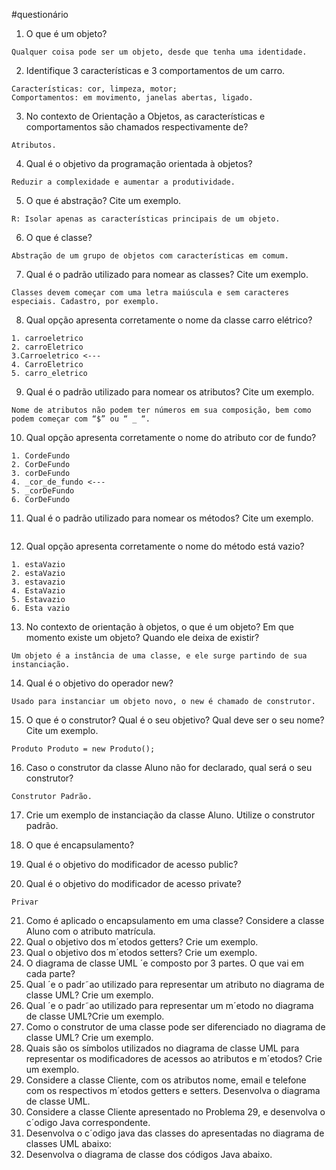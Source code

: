 #questionário
1. O que é um objeto?
```
Qualquer coisa pode ser um objeto, desde que tenha uma identidade.
```

2. Identifique 3 características e 3 comportamentos de um carro. 
```
Características: cor, limpeza, motor;
Comportamentos: em movimento, janelas abertas, ligado.
```

3. No contexto de Orientação a Objetos, as características e comportamentos são chamados respectivamente de?
```
Atributos.
```

4. Qual é o objetivo da programação orientada à objetos? 
```
Reduzir a complexidade e aumentar a produtividade.
```

5. O que é abstração? Cite um exemplo.
```
R: Isolar apenas as características principais de um objeto.
```

6. O que é classe?
```
Abstração de um grupo de objetos com características em comum.
```

7. Qual é o padrão utilizado para nomear as classes? Cite um exemplo. 
```
Classes devem começar com uma letra maiúscula e sem caracteres especiais. Cadastro, por exemplo.
```

8. Qual opção apresenta corretamente o nome da classe carro elétrico?
```
1. carroeletrico
2. carroEletrico 
3.Carroeletrico <---
4. CarroEletrico 
5. carro_eletrico
```

9. Qual é o padrão utilizado para nomear os atributos? Cite um exemplo. 
```
Nome de atributos não podem ter números em sua composição, bem como podem começar com “$” ou “ _ “.
```

10. Qual opção apresenta corretamente o nome do atributo cor de fundo? 
```
1. CordeFundo
2. CorDeFundo
3. corDeFundo 
4. _cor_de_fundo <---
5. _corDeFundo 
6. CorDeFundo
```

11. Qual é o padrão utilizado para nomear os métodos? Cite um exemplo.
```
```

12. Qual opção apresenta corretamente o nome do método está vazio? 
```
1. estaVazio 
2. estaVazio 
3. estavazio 
4. EstaVazio 
5. Estavazio 
6. Esta vazio
```

13. No contexto de orientação à objetos, o que é um objeto? Em que momento existe um objeto? Quando ele deixa de existir?
```
Um objeto é a instância de uma classe, e ele surge partindo de sua instanciação.
```

14. Qual é o objetivo do operador new?
```
Usado para instanciar um objeto novo, o new é chamado de construtor. 
```

15. O que é o construtor? Qual é o seu objetivo? Qual deve ser o seu nome? Cite um exemplo.
```
Produto Produto = new Produto();
```

16. Caso o construtor da classe Aluno não for declarado, qual será o seu construtor? 
```
Construtor Padrão.
```

17. Crie um exemplo de instanciação da classe Aluno. Utilize o construtor padrão. 
18. O que é encapsulamento?
19. Qual é o objetivo do modificador de acesso public? 


20. Qual é o objetivo do modificador de acesso private? 
```
Privar 
```

21. Como é aplicado o encapsulamento em uma classe? Considere a classe Aluno com o atributo matrícula. 
22. Qual o objetivo dos m´etodos getters? Crie um exemplo. 
23. Qual o objetivo dos m´etodos setters? Crie um exemplo. 
24. O diagrama de classe UML ´e composto por 3 partes. O que vai em cada parte? 
25. Qual ´e o padr˜ao utilizado para representar um atributo no diagrama de classe UML? Crie um exemplo.
26. Qual ´e o padr˜ao utilizado para representar um m´etodo no diagrama de classe UML?Crie um exemplo.
27. Como o construtor de uma classe pode ser diferenciado no diagrama de classe UML? Crie um exemplo.
28. Quais são os símbolos utilizados no diagrama de classe UML para representar os modificadores de acessos ao atributos e m´etodos? Crie um exemplo.
29. Considere a classe Cliente, com os atributos nome, email e telefone com os respectivos m´etodos getters e setters. Desenvolva o diagrama de classe UML. 
30. Considere a classe Cliente apresentado no Problema 29, e desenvolva o c´odigo Java correspondente.
31. Desenvolva o c´odigo java das classes do apresentadas no diagrama de classes UML abaixo:
32. Desenvolva o diagrama de classe dos códigos Java abaixo.
<img> 


